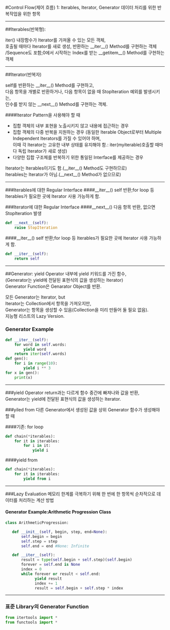 #Control Flow(제어 흐름) 1: Iterables, Iterator, Generator
데이터 처리를 위한 반복작업을 위한 항목

---
##Iterables(반복형): 

iter() 내장함수가 Iterator를 가져올 수 있는 모든 객체,  
호출될 때마다 Iterator를 새로 생성, 반환하는 \_\_iter\_\_() Method를 구현하는 객체  
/Sequence도 포함;0에서 시작하는 Index를 받는 \_\_getitem\_\_() Method를 구현하는 객체

---
##Iterator(반복자)

self를 반환하는 \_\_iter\_\_() Method를 구현하고,  
다음 항목을 개별로 반환하거나, 다음 항목이 없을 때 StopIteration 예외를 발생시키는,  
인수를 받지 않는 \_\_next\_\_() Method를 구현하는 객체.


####Iterator Pattern을 사용해야 할 때

* 집합 객체의 내부 표현을 노출시키지 않고 내용에 접근하는 경우
* 집합 객체의 다중 반복을 지원하는 경우
  (동일한 Iterable Object로부터 Multiple Independent Iterators를 가질 수 있어야 하며,  
   이때 각 Iterator는 고유한 내부 상태를 유지해야 함.: iter(myiterable)호출할 때마다 독립 Iterator가 새로 생성)
* 다양한 집합 구조체를 반복하기 위한 통일된 Interface를 제공하는 경우


Iterator는 Iterables이기도 함.(\_\_iter\_\_() Method도 구현하므로)  
Iterables는 Iterator가 아님.(\_\_next\_\_() Method가 없으므로)

---
###Iterables에 대한 Regular Interface
####\_\_iter\_\_()
self 반환;for loop 등 Iterables가 필요한 곳에 Iterator 사용 가능하게 함.


###Iterator에 대한 Regular Interface
####\_\_next\_\_()
다음 항목 반환, 없으면 StopIteration 발생
```python
def __next__(self):
    raise StopIteration
```
####\_\_iter\_\_()
self 반환;for loop 등 Iterables가 필요한 곳에 Iterator 사용 가능하게 함.
```python
def __iter__(self):
    return self
```

---
##Generator: yield Operator
내부에 yield 키워드를 가진 함수,  
(Generator는 yield에 전달된 표현식의 값을 생성하는 Iterator)  
Generator Function은 Genarator Object를 반환.


모든 Generator는 Iterator, but  
Iterator는 Collection에서 항목을 가져오지만,  
Generator는 항목을 생성할 수 있음(Collection을 미리 만들어 둘 필요 없음).  
지능형 리스트의 Lazy Version.

### Generator Example
```python
def __iter__(self):
    for word in self.words:
        yield word
    return iter(self.words)
def gen():
    for i in range(10):
        yield i ** 3
for x in gen():
    print(x)
```
---
###yield Operator
return과는 다르게 함수 중간에 빠져나와 값을 반환,  
Generator는 yield에 전달된 표현식의 값을 생성하는 Iterator.

###yiled from
다른 Generator에서 생성된 값을 상위 Generator 함수가 생성해야 할 때

####기존: for loop
```python
def chain(*iterables):
    for it in iterables:
        for i in it:
            yield i
```

####yield from
```python
def chain(*iterables):
    for it in iterables:
        yield from i
```

---
###Lazy Evaluation
메모리 한계를 극복하기 위해 한 번에 한 항목씩 순차적으로 데이터를 처리하는 계산 방법 

#### Generator Example:Arithmetic Progression Class
```python
class ArithmeticProgression:

   def __init__(self, begin, step, end=None):
       self.begin = begin
       self.step = step
       self.end = end #None: Infinite

   def __iter__(self):
       result = type(self.begin + self.step)(self.begin)
       forever = self.end is None
       index = 0
       while forever or result < self.end:
             yield result
             index += 1
             result = self.begin + self.step * index
```

---
### 표준 Library의 Generator Function
```python
from itertools import *
from functools import *
```

